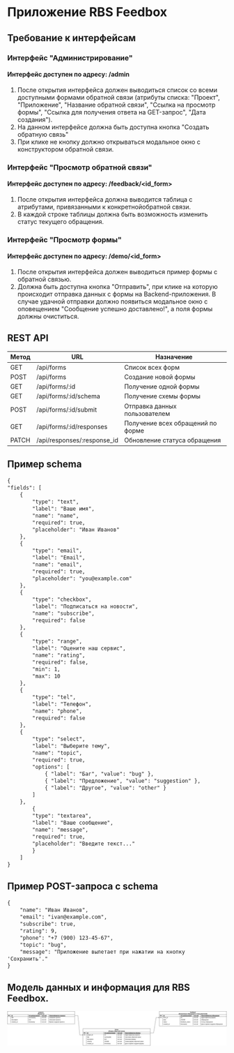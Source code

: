 # Приложение RBS Feedbox
## Требование к интерфейсам

### Интерфейс "Администрирование"
#### Интерфейс доступен по адресу: /admin
1. После открытия интерфейса должен выводиться список со всеми доступными формами обратной связи (атрибуты списка: "Проект", "Приложение", "Название обратной связи", "Ссылка на просмотр формы", "Ссылка для получения ответа на GET-запрос", "Дата создания").
2. На данном интерфейсе должна быть доступна кнопка "Создать обратную связь"
3. При клике не кнопку должно открываться модальное окно с конструктором обратной связи.

### Интерфейс "Просмотр обратной связи"
#### Интерфейс доступен по адресу: /feedback/<id_form>
1. После открытия интерфейса должна выводится таблица с атрибутами, привязанными к конкретнойобратной связи.
2. В каждой строке таблицы должна быть возможность изменить статус текущего обращения.

### Интерфейс "Просмотр формы"
#### Интерфейс доступен по адресу: /demo/<id_form>
1. После открытия интерфейса должен выводиться пример формы с обратной связью.
2. Должна быть доступна кнопка "Отправить", при клике на которую происходит отправка данных с формы на Backend-приложения. В случае удачной отправки должно появиться модальное окно с оповещением "Сообщение успешно доставлено!", а поля формы должны очиститься.

## REST API
Метод | URL                         | Назначение 
------|-----------------------------|-------------
GET   | /api/forms                  | Список всех форм
POST  | /api/forms                  | Создание новой формы
GET   | /api/forms/:id              | Получение одной формы
GET   | /api/forms/:id/schema       | Получение схемы формы
POST  | /api/forms/:id/submit       | Отправка данных пользователем
GET   | /api/forms/:id/responses    | Получение всех обращений по форме
PATCH | /api/responses/:response_id | Обновление статуса обращения

## Пример schema

```
{
"fields": [
    {
        "type": "text",
        "label": "Ваше имя",
        "name": "name",
        "required": true,
        "placeholder": "Иван Иванов"
    },
    {
        "type": "email",
        "label": "Email",
        "name": "email",
        "required": true,
        "placeholder": "you@example.com"
    },
    {
        "type": "checkbox",
        "label": "Подписаться на новости",
        "name": "subscribe",
        "required": false
    },
    {
        "type": "range",
        "label": "Оцените наш сервис",
        "name": "rating",
        "required": false,
        "min": 1,
        "max": 10
    },
    {
        "type": "tel",
        "label": "Телефон",
        "name": "phone",
        "required": false
    },
    {
        "type": "select",
        "label": "Выберите тему",
        "name": "topic",
        "required": true,
        "options": [
            { "label": "Баг", "value": "bug" },
            { "label": "Предложение", "value": "suggestion" },
            { "label": "Другое", "value": "other" }
        ]
    },
        {
        "type": "textarea",
        "label": "Ваше сообщение",
        "name": "message",
        "required": true,
        "placeholder": "Введите текст..."
        }
    ]
}
```

## Пример POST-запроса с schema
```
{
    "name": "Иван Иванов",
    "email": "ivan@example.com",
    "subscribe": true,
    "rating": 9,
    "phone": "+7 (900) 123-45-67",
    "topic": "bug",
    "message": "Приложение вылетает при нажатии на кнопку 'Сохранить'."
}
```

## Модель данных и информация для RBS Feedbox.
![Model](https://github.com/pupiba/feedbox/raw/main/docs/image.jpg)
